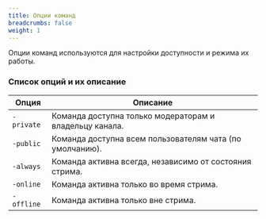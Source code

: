 ```yaml
---
title: Опции команд
breadcrumbs: false
weight: 1
---
```


Опции команд используются для настройки доступности и режима их работы.  

### Список опций и их описание
| Опция      | Описание                                                 |
|------------|----------------------------------------------------------|
| `-private` | Команда доступна только модераторам и владельцу канала.  |
| `-public`  | Команда доступна всем пользователям чата (по умолчанию). |
| `-always`  | Команда активна всегда, независимо от состояния стрима.  |
| `-online`  | Команда активна только во время стрима.                  |
| `-offline` | Команда активна только вне стрима.                       |